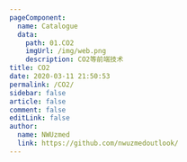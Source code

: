 ```yaml
---
pageComponent:
  name: Catalogue
  data:
    path: 01.CO2
    imgUrl: /img/web.png
    description: CO2等前端技术
title: CO2
date: 2020-03-11 21:50:53
permalink: /CO2/
sidebar: false
article: false
comment: false
editLink: false
author:
  name: NWUzmed
  link: https://github.com/nwuzmedoutlook/
---
```

